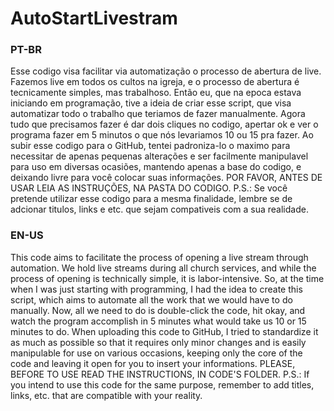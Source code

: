 # AutoStartLivestram
### PT-BR
Esse codigo visa facilitar via automatização o processo de abertura de live.
Fazemos live em todos os cultos na igreja, e o processo de abertura é tecnicamente simples, mas trabalhoso. Então eu, que na epoca estava iniciando em programação, tive a ideia de criar esse script, que visa automatizar todo o trabalho que teriamos de fazer manualmente. Agora tudo que precisamos fazer é dar dois cliques no codigo, apertar ok e ver o programa fazer em 5 minutos o que nós levariamos 10 ou 15 pra fazer. Ao subir esse codigo para o GitHub, tentei padroniza-lo o maximo para necessitar de apenas pequenas alterações e ser facilmente manipulavel para uso em diversas ocasiões, mantendo apenas a base do codigo, e deixando livre para você colocar suas informações. POR FAVOR, ANTES DE USAR LEIA AS INSTRUÇÕES, NA PASTA DO CODIGO.
P.S.: Se você pretende utilizar esse codigo para a mesma finalidade, lembre se de adcionar titulos, links e etc. que sejam compativeis com a sua realidade. 


### EN-US
This code aims to facilitate the process of opening a live stream through automation. We hold live streams during all church services, and while the process of opening is technically simple, it is labor-intensive. So, at the time when I was just starting with programming, I had the idea to create this script, which aims to automate all the work that we would have to do manually. Now, all we need to do is double-click the code, hit okay, and watch the program accomplish in 5 minutes what would take us 10 or 15 minutes to do. When uploading this code to GitHub, I tried to standardize it as much as possible so that it requires only minor changes and is easily manipulable for use on various occasions, keeping only the core of the code and leaving it open for you to insert your informations. PLEASE, BEFORE TO USE READ THE INSTRUCTIONS, IN CODE'S FOLDER.
P.S.: If you intend to use this code for the same purpose, remember to add titles, links, etc. that are compatible with your reality.